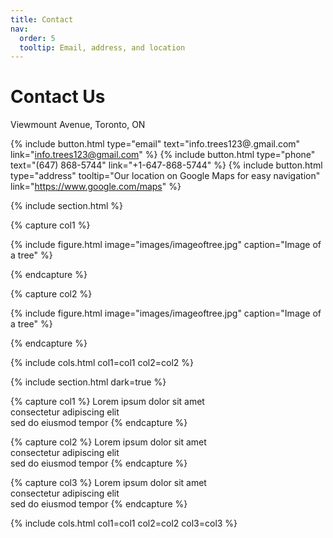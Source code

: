 ```yaml
---
title: Contact
nav:
  order: 5
  tooltip: Email, address, and location
---
```


# Contact Us
Viewmount Avenue,
Toronto, ON
<!--Canada-->



{%
  include button.html
  type="email"
  text="info.trees123@.gmail.com"
  link="info.trees123@gmail.com"
%}
{%
  include button.html
  type="phone"
  text="(647) 868-5744"
  link="+1-647-868-5744"
%}
{%
  include button.html
  type="address"
  tooltip="Our location on Google Maps for easy navigation"
  link="https://www.google.com/maps"
%}

{% include section.html %}

{% capture col1 %}

{%
  include figure.html
  image="images/imageoftree.jpg"
  caption="Image of a tree"
%}

{% endcapture %}

{% capture col2 %}

{%
  include figure.html
  image="images/imageoftree.jpg"
  caption="Image of a tree"
%}

{% endcapture %}

{% include cols.html col1=col1 col2=col2 %}

{% include section.html dark=true %}

{% capture col1 %}
Lorem ipsum dolor sit amet  
consectetur adipiscing elit  
sed do eiusmod tempor
{% endcapture %}

{% capture col2 %}
Lorem ipsum dolor sit amet  
consectetur adipiscing elit  
sed do eiusmod tempor
{% endcapture %}

{% capture col3 %}
Lorem ipsum dolor sit amet  
consectetur adipiscing elit  
sed do eiusmod tempor
{% endcapture %}

{% include cols.html col1=col1 col2=col2 col3=col3 %}
